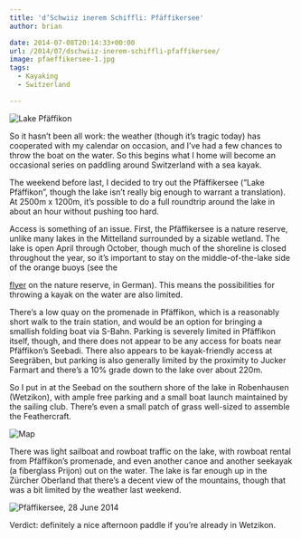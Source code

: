 ```yaml
---
title: 'd’Schwiiz inerem Schiffli: Pfäffikersee'
author: brian

date: 2014-07-08T20:14:33+00:00
url: /2014/07/dschwiiz-inerem-schiffli-pfaffikersee/
image: pfaeffikersee-1.jpg
tags:
  - Kayaking
  - Switzerland

---
```

![Lake Pfäffikon](/img/pfaeffikersee-1.jpg)

So it hasn&#8217;t been all work: the weather (though it&#8217;s tragic today) has cooperated with my calendar on occasion, and I&#8217;ve had a few chances to throw the boat on the water. So this begins what I home will become an occasional series on paddling around Switzerland with a sea kayak.

The weekend before last, I decided to try out the Pfäffikersee (&#8220;Lake Pfäffikon&#8221;, though the lake isn&#8217;t really big enough to warrant a translation). At 2500m x 1200m, it&#8217;s possible to do a full roundtrip around the lake in about an hour without pushing too hard.

<!--more-->Access is something of an issue. First, the Pfäffikersee is a nature reserve, unlike many lakes in the Mittelland surrounded by a sizable wetland. The lake is open April through October, though much of the shoreline is closed throughout the year, so it&#8217;s important to stay on the middle-of-the-lake side of the orange buoys (see the 

[flyer][1] on the nature reserve, in German). This means the possibilities for throwing a kayak on the water are also limited.

There&#8217;s a low quay on the promenade in Pfäffikon, which is a reasonably short walk to the train station, and would be an option for bringing a smallish folding boat via S-Bahn. Parking is severely limited in Pfäffikon itself, though, and there does not appear to be any access for boats near Pfäffikon&#8217;s Seebadi. There also appears to be kayak-friendly access at Seegräben, but parking is also generally limited by the proximity to Jucker Farmart and there&#8217;s a 10% grade down to the lake over about 220m.

So I put in at the Seebad on the southern shore of the lake in Robenhausen (Wetzikon), with ample free parking and a small boat launch maintained by the sailing club. There&#8217;s even a small patch of grass well-sized to assemble the Feathercraft.

![Map](/img/pfaeffikersee-map.png)

There was light sailboat and rowboat traffic on the lake, with rowboat rental from Pfäffikon&#8217;s promenade, and even another canoe and another seekayak (a fiberglass Prijon) out on the water. The lake is far enough up in the Zürcher Oberland that there&#8217;s a decent view of the mountains, though that was a bit limited by the weather last weekend.

![Pfäffikersee, 28 June 2014](/img/pfaeffikersee-2.jpg)


Verdict: definitely a nice afternoon paddle if you&#8217;re already in Wetzikon.

 [1]: http://www.aln.zh.ch/dam/baudirektion/aln/fns/gebietsbetreuung/info_flyer/flyer/Flyer_Pfaeffikersee.pdf.spooler.download.1290442143742.pdf/Flyer_Pfaeffikersee.pdf
 [2]: http://s.geo.admin.ch/26823b1fc